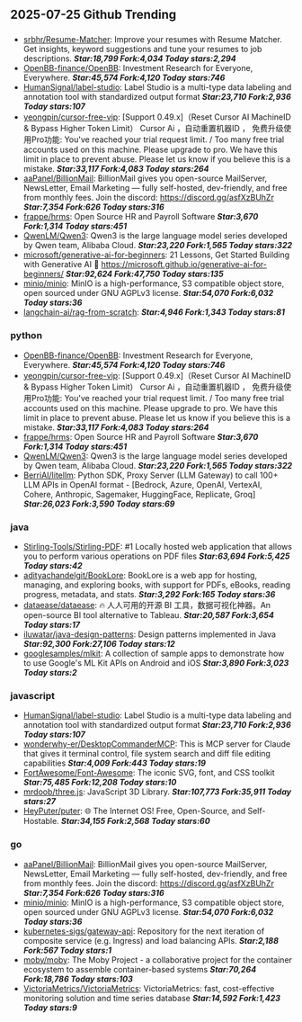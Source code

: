 ## 2025-07-25 Github Trending

### 
* [srbhr/Resume-Matcher](https://github.com/srbhr/Resume-Matcher): Improve your resumes with Resume Matcher. Get insights, keyword suggestions and tune your resumes to job descriptions. ***Star:18,799 Fork:4,034 Today stars:2,294***
* [OpenBB-finance/OpenBB](https://github.com/OpenBB-finance/OpenBB): Investment Research for Everyone, Everywhere. ***Star:45,574 Fork:4,120 Today stars:746***
* [HumanSignal/label-studio](https://github.com/HumanSignal/label-studio): Label Studio is a multi-type data labeling and annotation tool with standardized output format ***Star:23,710 Fork:2,936 Today stars:107***
* [yeongpin/cursor-free-vip](https://github.com/yeongpin/cursor-free-vip): [Support 0.49.x]（Reset Cursor AI MachineID & Bypass Higher Token Limit） Cursor Ai ，自动重置机器ID ， 免费升级使用Pro功能: You've reached your trial request limit. / Too many free trial accounts used on this machine. Please upgrade to pro. We have this limit in place to prevent abuse. Please let us know if you believe this is a mistake. ***Star:33,117 Fork:4,083 Today stars:264***
* [aaPanel/BillionMail](https://github.com/aaPanel/BillionMail): BillionMail gives you open-source MailServer, NewsLetter, Email Marketing — fully self-hosted, dev-friendly, and free from monthly fees. Join the discord: https://discord.gg/asfXzBUhZr ***Star:7,354 Fork:626 Today stars:316***
* [frappe/hrms](https://github.com/frappe/hrms): Open Source HR and Payroll Software ***Star:3,670 Fork:1,314 Today stars:451***
* [QwenLM/Qwen3](https://github.com/QwenLM/Qwen3): Qwen3 is the large language model series developed by Qwen team, Alibaba Cloud. ***Star:23,220 Fork:1,565 Today stars:322***
* [microsoft/generative-ai-for-beginners](https://github.com/microsoft/generative-ai-for-beginners): 21 Lessons, Get Started Building with Generative AI 🔗 https://microsoft.github.io/generative-ai-for-beginners/ ***Star:92,624 Fork:47,750 Today stars:135***
* [minio/minio](https://github.com/minio/minio): MinIO is a high-performance, S3 compatible object store, open sourced under GNU AGPLv3 license. ***Star:54,070 Fork:6,032 Today stars:36***
* [langchain-ai/rag-from-scratch](https://github.com/langchain-ai/rag-from-scratch):  ***Star:4,946 Fork:1,343 Today stars:81***

### python
* [OpenBB-finance/OpenBB](https://github.com/OpenBB-finance/OpenBB): Investment Research for Everyone, Everywhere. ***Star:45,574 Fork:4,120 Today stars:746***
* [yeongpin/cursor-free-vip](https://github.com/yeongpin/cursor-free-vip): [Support 0.49.x]（Reset Cursor AI MachineID & Bypass Higher Token Limit） Cursor Ai ，自动重置机器ID ， 免费升级使用Pro功能: You've reached your trial request limit. / Too many free trial accounts used on this machine. Please upgrade to pro. We have this limit in place to prevent abuse. Please let us know if you believe this is a mistake. ***Star:33,117 Fork:4,083 Today stars:264***
* [frappe/hrms](https://github.com/frappe/hrms): Open Source HR and Payroll Software ***Star:3,670 Fork:1,314 Today stars:451***
* [QwenLM/Qwen3](https://github.com/QwenLM/Qwen3): Qwen3 is the large language model series developed by Qwen team, Alibaba Cloud. ***Star:23,220 Fork:1,565 Today stars:322***
* [BerriAI/litellm](https://github.com/BerriAI/litellm): Python SDK, Proxy Server (LLM Gateway) to call 100+ LLM APIs in OpenAI format - [Bedrock, Azure, OpenAI, VertexAI, Cohere, Anthropic, Sagemaker, HuggingFace, Replicate, Groq] ***Star:26,023 Fork:3,590 Today stars:69***

### java
* [Stirling-Tools/Stirling-PDF](https://github.com/Stirling-Tools/Stirling-PDF): #1 Locally hosted web application that allows you to perform various operations on PDF files ***Star:63,694 Fork:5,425 Today stars:42***
* [adityachandelgit/BookLore](https://github.com/adityachandelgit/BookLore): BookLore is a web app for hosting, managing, and exploring books, with support for PDFs, eBooks, reading progress, metadata, and stats. ***Star:3,292 Fork:165 Today stars:36***
* [dataease/dataease](https://github.com/dataease/dataease): 🔥 人人可用的开源 BI 工具，数据可视化神器。An open-source BI tool alternative to Tableau. ***Star:20,587 Fork:3,654 Today stars:17***
* [iluwatar/java-design-patterns](https://github.com/iluwatar/java-design-patterns): Design patterns implemented in Java ***Star:92,300 Fork:27,106 Today stars:12***
* [googlesamples/mlkit](https://github.com/googlesamples/mlkit): A collection of sample apps to demonstrate how to use Google's ML Kit APIs on Android and iOS ***Star:3,890 Fork:3,023 Today stars:2***

### javascript
* [HumanSignal/label-studio](https://github.com/HumanSignal/label-studio): Label Studio is a multi-type data labeling and annotation tool with standardized output format ***Star:23,710 Fork:2,936 Today stars:107***
* [wonderwhy-er/DesktopCommanderMCP](https://github.com/wonderwhy-er/DesktopCommanderMCP): This is MCP server for Claude that gives it terminal control, file system search and diff file editing capabilities ***Star:4,009 Fork:443 Today stars:19***
* [FortAwesome/Font-Awesome](https://github.com/FortAwesome/Font-Awesome): The iconic SVG, font, and CSS toolkit ***Star:75,485 Fork:12,208 Today stars:10***
* [mrdoob/three.js](https://github.com/mrdoob/three.js): JavaScript 3D Library. ***Star:107,773 Fork:35,911 Today stars:27***
* [HeyPuter/puter](https://github.com/HeyPuter/puter): 🌐 The Internet OS! Free, Open-Source, and Self-Hostable. ***Star:34,155 Fork:2,568 Today stars:60***

### go
* [aaPanel/BillionMail](https://github.com/aaPanel/BillionMail): BillionMail gives you open-source MailServer, NewsLetter, Email Marketing — fully self-hosted, dev-friendly, and free from monthly fees. Join the discord: https://discord.gg/asfXzBUhZr ***Star:7,354 Fork:626 Today stars:316***
* [minio/minio](https://github.com/minio/minio): MinIO is a high-performance, S3 compatible object store, open sourced under GNU AGPLv3 license. ***Star:54,070 Fork:6,032 Today stars:36***
* [kubernetes-sigs/gateway-api](https://github.com/kubernetes-sigs/gateway-api): Repository for the next iteration of composite service (e.g. Ingress) and load balancing APIs. ***Star:2,188 Fork:567 Today stars:1***
* [moby/moby](https://github.com/moby/moby): The Moby Project - a collaborative project for the container ecosystem to assemble container-based systems ***Star:70,264 Fork:18,786 Today stars:103***
* [VictoriaMetrics/VictoriaMetrics](https://github.com/VictoriaMetrics/VictoriaMetrics): VictoriaMetrics: fast, cost-effective monitoring solution and time series database ***Star:14,592 Fork:1,423 Today stars:9***
